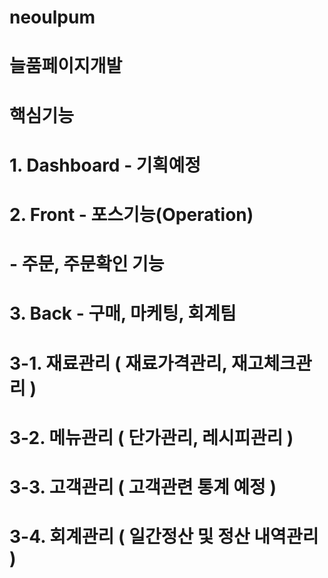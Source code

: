 # neoulpum
# 늘품페이지개발

# 핵심기능
# 1. Dashboard - 기획예정
# 2. Front - 포스기능(Operation)
#  - 주문, 주문확인 기능
  
# 3. Back - 구매, 마케팅, 회계팀
# 3-1. 재료관리 ( 재료가격관리, 재고체크관리 )
# 3-2. 메뉴관리 ( 단가관리, 레시피관리 )
# 3-3. 고객관리 ( 고객관련 통계 예정 )
# 3-4. 회계관리 ( 일간정산 및 정산 내역관리 )
